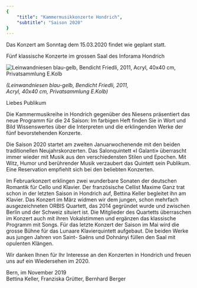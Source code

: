 ```yaml
---
{
    "title": "Kammermusikkonzerte Hondrich",
    "subtitle": "Saison 2020"
}
---
```


<div class="corona">Das Konzert am Sonntag dem 15.03.2020 findet wie geplant statt.</div>

Fünf klassische Konzerte im grossen Saal des Inforama Hondrich

![Leinwandniesen blau-gelb, Bendicht Friedli, 2011, Acryl, 40x40 cm, Privatsammlung E.Kolb](/2020_niesen.jpg)

_(Leinwandniesen blau-gelb, Bendicht Friedli, 2011,   
Acryl, 40x40 cm, Privatsammlung E.Kolb)_

Liebes Publikum

Die Kammermusikreihe in Hondrich gegenüber des Niesens präsentiert das
neue Programm für die 24 Saison: Im farbigen Heft finden Sie in Wort und
Bild Wissenswertes über die Interpreten und die erklingenden Werke der fünf
bevorstehenden Konzerte.

Die Saison 2020 startet am zweiten Januarwochenende mit den beiden traditionellen
Neujahrskonzerten. Das Salonquintett «I Galanti» überrascht immer wieder
mit Musik aus den verschiedensten Stilen und Epochen. Mit Witz, Humor
und berührender Musik verzaubert das Quintett sein Publikum. Eine Reservation
empfiehlt sich bei den beliebten Konzerten.

Im Februarkonzert erklingen zwei wunderbare Sonaten der deutschen Romantik
für Cello und Klavier. Der französische Cellist Maxime Ganz trat schon in
der letzten Saison in Hondrich auf, Bettina Keller begleitet ihn am Klavier.
Das Konzert im März widmen wir dem jungen, schon mehrfach ausgezeichneten
ORBIS Quartett, das 2014 gegründet wurde und zwischen Berlin und der
Schweiz situiert ist. Die Mitglieder des Quartetts überraschen im Konzert auch
mit ihren Vokalstimmen und ergänzen das klassische Programm mit Songs.
Für das letzte Konzert der Saison im Mai wird die grosse Bühne für das Lunaare
Klavierquintett aufgebaut. Die beiden Werke aus jungen Jahren von Saint-
Saëns und Dohnányi füllen den Saal mit opulenten Klängen.

Wir danken Ihnen für Ihr Interesse an den Konzerten in Hondrich und freuen
uns auf ein Wiedersehen im 2020.

Bern, im November 2019  
Bettina Keller, Franziska Grütter, Bernhard Berger
